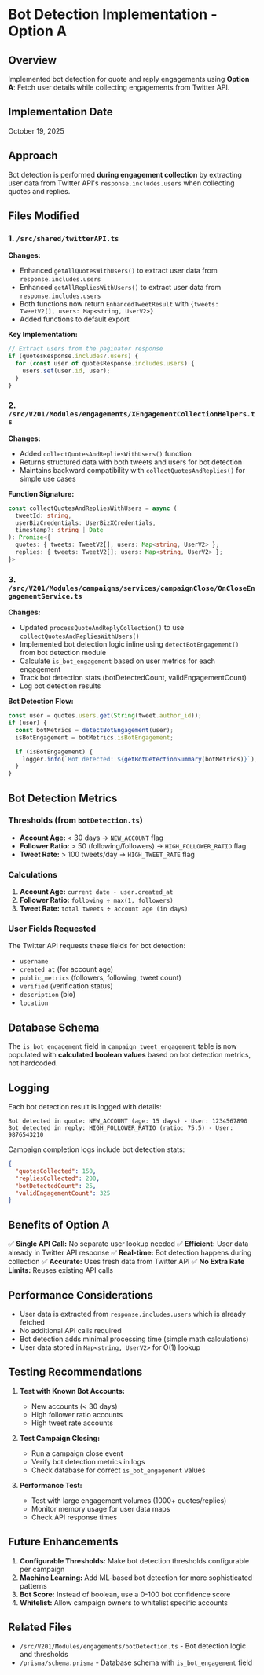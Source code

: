 # Bot Detection Implementation - Option A

## Overview
Implemented bot detection for quote and reply engagements using **Option A**: Fetch user details while collecting engagements from Twitter API.

## Implementation Date
October 19, 2025

## Approach
Bot detection is performed **during engagement collection** by extracting user data from Twitter API's `response.includes.users` when collecting quotes and replies.

## Files Modified

### 1. `/src/shared/twitterAPI.ts`
**Changes:**
- Enhanced `getAllQuotesWithUsers()` to extract user data from `response.includes.users`
- Enhanced `getAllRepliesWithUsers()` to extract user data from `response.includes.users`
- Both functions now return `EnhancedTweetResult` with `{tweets: TweetV2[], users: Map<string, UserV2>}`
- Added functions to default export

**Key Implementation:**
```typescript
// Extract users from the paginator response
if (quotesResponse.includes?.users) {
  for (const user of quotesResponse.includes.users) {
    users.set(user.id, user);
  }
}
```

### 2. `/src/V201/Modules/engagements/XEngagementCollectionHelpers.ts`
**Changes:**
- Added `collectQuotesAndRepliesWithUsers()` function
- Returns structured data with both tweets and users for bot detection
- Maintains backward compatibility with `collectQuotesAndReplies()` for simple use cases

**Function Signature:**
```typescript
const collectQuotesAndRepliesWithUsers = async (
  tweetId: string,
  userBizCredentials: UserBizXCredentials,
  timestamp?: string | Date
): Promise<{
  quotes: { tweets: TweetV2[]; users: Map<string, UserV2> };
  replies: { tweets: TweetV2[]; users: Map<string, UserV2> };
}>
```

### 3. `/src/V201/Modules/campaigns/services/campaignClose/OnCloseEngagementService.ts`
**Changes:**
- Updated `processQuoteAndReplyCollection()` to use `collectQuotesAndRepliesWithUsers()`
- Implemented bot detection logic inline using `detectBotEngagement()` from bot detection module
- Calculate `is_bot_engagement` based on user metrics for each engagement
- Track bot detection stats (botDetectedCount, validEngagementCount)
- Log bot detection results

**Bot Detection Flow:**
```typescript
const user = quotes.users.get(String(tweet.author_id));
if (user) {
  const botMetrics = detectBotEngagement(user);
  isBotEngagement = botMetrics.isBotEngagement;

  if (isBotEngagement) {
    logger.info(`Bot detected: ${getBotDetectionSummary(botMetrics)}`);
  }
}
```

## Bot Detection Metrics

### Thresholds (from `botDetection.ts`)
- **Account Age:** < 30 days → `NEW_ACCOUNT` flag
- **Follower Ratio:** > 50 (following/followers) → `HIGH_FOLLOWER_RATIO` flag
- **Tweet Rate:** > 100 tweets/day → `HIGH_TWEET_RATE` flag

### Calculations
1. **Account Age:** `current date - user.created_at`
2. **Follower Ratio:** `following ÷ max(1, followers)`
3. **Tweet Rate:** `total tweets ÷ account age (in days)`

### User Fields Requested
The Twitter API requests these fields for bot detection:
- `username`
- `created_at` (for account age)
- `public_metrics` (followers, following, tweet count)
- `verified` (verification status)
- `description` (bio)
- `location`

## Database Schema
The `is_bot_engagement` field in `campaign_tweet_engagement` table is now populated with **calculated boolean values** based on bot detection metrics, not hardcoded.

## Logging
Each bot detection result is logged with details:
```
Bot detected in quote: NEW_ACCOUNT (age: 15 days) - User: 1234567890
Bot detected in reply: HIGH_FOLLOWER_RATIO (ratio: 75.5) - User: 9876543210
```

Campaign completion logs include bot detection stats:
```json
{
  "quotesCollected": 150,
  "repliesCollected": 200,
  "botDetectedCount": 25,
  "validEngagementCount": 325
}
```

## Benefits of Option A

✅ **Single API Call:** No separate user lookup needed
✅ **Efficient:** User data already in Twitter API response
✅ **Real-time:** Bot detection happens during collection
✅ **Accurate:** Uses fresh data from Twitter API
✅ **No Extra Rate Limits:** Reuses existing API calls

## Performance Considerations

- User data is extracted from `response.includes.users` which is already fetched
- No additional API calls required
- Bot detection adds minimal processing time (simple math calculations)
- User data stored in `Map<string, UserV2>` for O(1) lookup

## Testing Recommendations

1. **Test with Known Bot Accounts:**
   - New accounts (< 30 days)
   - High follower ratio accounts
   - High tweet rate accounts

2. **Test Campaign Closing:**
   - Run a campaign close event
   - Verify bot detection metrics in logs
   - Check database for correct `is_bot_engagement` values

3. **Performance Test:**
   - Test with large engagement volumes (1000+ quotes/replies)
   - Monitor memory usage for user data maps
   - Check API response times

## Future Enhancements

1. **Configurable Thresholds:** Make bot detection thresholds configurable per campaign
2. **Machine Learning:** Add ML-based bot detection for more sophisticated patterns
3. **Bot Score:** Instead of boolean, use a 0-100 bot confidence score
4. **Whitelist:** Allow campaign owners to whitelist specific accounts

## Related Files
- `/src/V201/Modules/engagements/botDetection.ts` - Bot detection logic and thresholds
- `/prisma/schema.prisma` - Database schema with `is_bot_engagement` field
